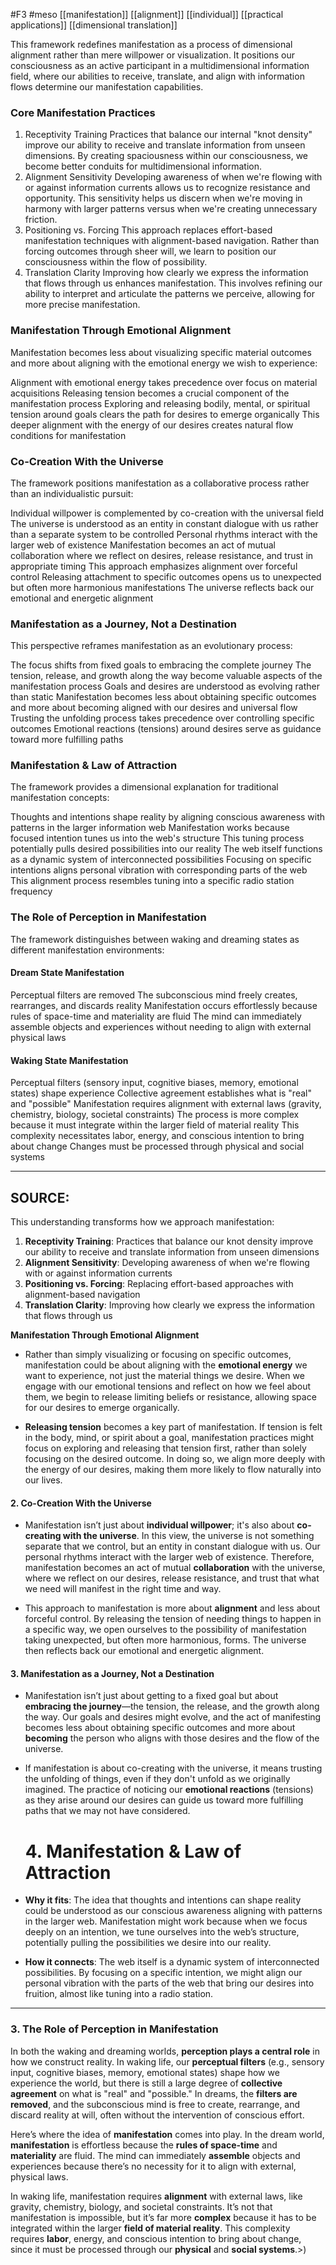 #F3 #meso
[[manifestation]] [[alignment]] [[individual]] [[practical applications]] [[dimensional translation]]



This framework redefines manifestation as a process of dimensional alignment rather than mere willpower or visualization. It positions our consciousness as an active participant in a multidimensional information field, where our abilities to receive, translate, and align with information flows determine our manifestation capabilities.

### Core Manifestation Practices

1. Receptivity Training
Practices that balance our internal "knot density" improve our ability to receive and translate information from unseen dimensions. By creating spaciousness within our consciousness, we become better conduits for multidimensional information.
2. Alignment Sensitivity
Developing awareness of when we're flowing with or against information currents allows us to recognize resistance and opportunity. This sensitivity helps us discern when we're moving in harmony with larger patterns versus when we're creating unnecessary friction.
3. Positioning vs. Forcing
This approach replaces effort-based manifestation techniques with alignment-based navigation. Rather than forcing outcomes through sheer will, we learn to position our consciousness within the flow of possibility.
4. Translation Clarity
Improving how clearly we express the information that flows through us enhances manifestation. This involves refining our ability to interpret and articulate the patterns we perceive, allowing for more precise manifestation.

### Manifestation Through Emotional Alignment

Manifestation becomes less about visualizing specific material outcomes and more about aligning with the emotional energy we wish to experience:

Alignment with emotional energy takes precedence over focus on material acquisitions
Releasing tension becomes a crucial component of the manifestation process
Exploring and releasing bodily, mental, or spiritual tension around goals clears the path for desires to emerge organically
This deeper alignment with the energy of our desires creates natural flow conditions for manifestation

### Co-Creation With the Universe

The framework positions manifestation as a collaborative process rather than an individualistic pursuit:

Individual willpower is complemented by co-creation with the universal field
The universe is understood as an entity in constant dialogue with us rather than a separate system to be controlled
Personal rhythms interact with the larger web of existence
Manifestation becomes an act of mutual collaboration where we reflect on desires, release resistance, and trust in appropriate timing
This approach emphasizes alignment over forceful control
Releasing attachment to specific outcomes opens us to unexpected but often more harmonious manifestations
The universe reflects back our emotional and energetic alignment

### Manifestation as a Journey, Not a Destination

This perspective reframes manifestation as an evolutionary process:

The focus shifts from fixed goals to embracing the complete journey
The tension, release, and growth along the way become valuable aspects of the manifestation process
Goals and desires are understood as evolving rather than static
Manifestation becomes less about obtaining specific outcomes and more about becoming aligned with our desires and universal flow
Trusting the unfolding process takes precedence over controlling specific outcomes
Emotional reactions (tensions) around desires serve as guidance toward more fulfilling paths

### Manifestation & Law of Attraction

The framework provides a dimensional explanation for traditional manifestation concepts:

Thoughts and intentions shape reality by aligning conscious awareness with patterns in the larger information web
Manifestation works because focused intention tunes us into the web's structure
This tuning process potentially pulls desired possibilities into our reality
The web itself functions as a dynamic system of interconnected possibilities
Focusing on specific intentions aligns personal vibration with corresponding parts of the web
This alignment process resembles tuning into a specific radio station frequency

### The Role of Perception in Manifestation

The framework distinguishes between waking and dreaming states as different manifestation environments:

#### Dream State Manifestation

Perceptual filters are removed
The subconscious mind freely creates, rearranges, and discards reality
Manifestation occurs effortlessly because rules of space-time and materiality are fluid
The mind can immediately assemble objects and experiences without needing to align with external physical laws

#### Waking State Manifestation

Perceptual filters (sensory input, cognitive biases, memory, emotional states) shape experience
Collective agreement establishes what is "real" and "possible"
Manifestation requires alignment with external laws (gravity, chemistry, biology, societal constraints)
The process is more complex because it must integrate within the larger field of material reality
This complexity necessitates labor, energy, and conscious intention to bring about change
Changes must be processed through physical and social systems

---
## SOURCE:

This understanding transforms how we approach manifestation:

1. **Receptivity Training**: Practices that balance our knot density improve our ability to receive and translate information from unseen dimensions
2. **Alignment Sensitivity**: Developing awareness of when we're flowing with or against information currents
3. **Positioning vs. Forcing**: Replacing effort-based approaches with alignment-based navigation
4. **Translation Clarity**: Improving how clearly we express the information that flows through us

**Manifestation Through Emotional Alignment**

- Rather than simply visualizing or focusing on specific outcomes, manifestation could be about aligning with the **emotional energy** we want to experience, not just the material things we desire. When we engage with our emotional tensions and reflect on how we feel about them, we begin to release limiting beliefs or resistance, allowing space for our desires to emerge organically.
    
- **Releasing tension** becomes a key part of manifestation. If tension is felt in the body, mind, or spirit about a goal, manifestation practices might focus on exploring and releasing that tension first, rather than solely focusing on the desired outcome. In doing so, we align more deeply with the energy of our desires, making them more likely to flow naturally into our lives.
    

#### 2. **Co-Creation With the Universe**

- Manifestation isn’t just about **individual willpower**; it's also about **co-creating with the universe**. In this view, the universe is not something separate that we control, but an entity in constant dialogue with us. Our personal rhythms interact with the larger web of existence. Therefore, manifestation becomes an act of mutual **collaboration** with the universe, where we reflect on our desires, release resistance, and trust that what we need will manifest in the right time and way.
    
- This approach to manifestation is more about **alignment** and less about forceful control. By releasing the tension of needing things to happen in a specific way, we open ourselves to the possibility of manifestation taking unexpected, but often more harmonious, forms. The universe then reflects back our emotional and energetic alignment.
    

#### 3. **Manifestation as a Journey, Not a Destination**

- Manifestation isn’t just about getting to a fixed goal but about **embracing the journey**—the tension, the release, and the growth along the way. Our goals and desires might evolve, and the act of manifesting becomes less about obtaining specific outcomes and more about **becoming** the person who aligns with those desires and the flow of the universe.
    
- If manifestation is about co-creating with the universe, it means trusting the unfolding of things, even if they don't unfold as we originally imagined. The practice of noticing our **emotional reactions** (tensions) as they arise around our desires can guide us toward more fulfilling paths that we may not have considered.
  
  # 4. **Manifestation & Law of Attraction**

- **Why it fits**: The idea that thoughts and intentions can shape reality could be understood as our conscious awareness aligning with patterns in the larger web. Manifestation might work because when we focus deeply on an intention, we tune ourselves into the web’s structure, potentially pulling the possibilities we desire into our reality.
    
- **How it connects**: The web itself is a dynamic system of interconnected possibilities. By focusing on a specific intention, we might align our personal vibration with the parts of the web that bring our desires into fruition, almost like tuning into a radio station.

---

### 3. **The Role of Perception in Manifestation**

In both the waking and dreaming worlds, **perception plays a central role** in how we construct reality. In waking life, our **perceptual filters** (e.g., sensory input, cognitive biases, memory, emotional states) shape how we experience the world, but there is still a large degree of **collective agreement** on what is "real" and "possible." In dreams, the **filters are removed**, and the subconscious mind is free to create, rearrange, and discard reality at will, often without the intervention of conscious effort.

Here’s where the idea of **manifestation** comes into play. In the dream world, **manifestation** is effortless because the **rules of space-time** and **materiality** are fluid. The mind can immediately **assemble** objects and experiences because there’s no necessity for it to align with external, physical laws.

In waking life, manifestation requires **alignment** with external laws, like gravity, chemistry, biology, and societal constraints. It’s not that manifestation is impossible, but it’s far more **complex** because it has to be integrated within the larger **field of material reality**. This complexity requires **labor**, energy, and conscious intention to bring about change, since it must be processed through our **physical** and **social systems**.>)